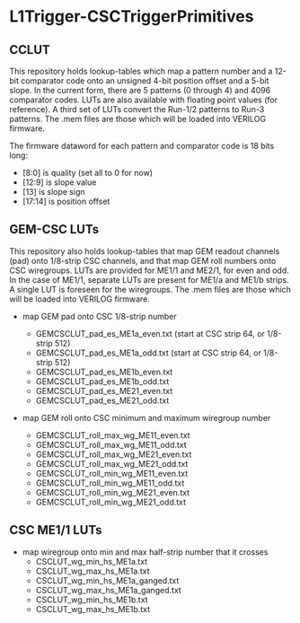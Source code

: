 # L1Trigger-CSCTriggerPrimitives

## CCLUT

This repository holds lookup-tables which map a pattern number and a 12-bit comparator code onto an unsigned 4-bit position offset and a 5-bit slope. In the current form, there are 5 patterns (0 through 4) and 4096 comparator codes. LUTs are also available with floating point values (for reference). A third set of LUTs convert the Run-1/2 patterns to Run-3 patterns. The .mem files are those which will be loaded into VERILOG firmware.

The firmware dataword for each pattern and comparator code is 18 bits long:
   - [8:0] is quality (set all to 0 for now)
   - [12:9] is slope value
   - [13] is slope sign
   - [17:14] is position offset

## GEM-CSC LUTs

This repository also holds lookup-tables that map GEM readout channels (pad) onto 1/8-strip CSC channels, and that map GEM roll numbers onto CSC wiregroups. LUTs are provided for ME1/1 and ME2/1, for even and odd. In the case of ME1/1, separate LUTs are present for ME1/a and ME1/b strips. A single LUT is foreseen for the wiregroups. The .mem files are those which will be loaded into VERILOG firmware.

* map GEM pad onto CSC 1/8-strip number
   - GEMCSCLUT_pad_es_ME1a_even.txt (start at CSC strip 64, or 1/8-strip 512)
   - GEMCSCLUT_pad_es_ME1a_odd.txt  (start at CSC strip 64, or 1/8-strip 512)
   - GEMCSCLUT_pad_es_ME1b_even.txt
   - GEMCSCLUT_pad_es_ME1b_odd.txt
   - GEMCSCLUT_pad_es_ME21_even.txt
   - GEMCSCLUT_pad_es_ME21_odd.txt

* map GEM roll onto CSC minimum and maximum wiregroup number
   - GEMCSCLUT_roll_max_wg_ME11_even.txt
   - GEMCSCLUT_roll_max_wg_ME11_odd.txt
   - GEMCSCLUT_roll_max_wg_ME21_even.txt
   - GEMCSCLUT_roll_max_wg_ME21_odd.txt
   - GEMCSCLUT_roll_min_wg_ME11_even.txt
   - GEMCSCLUT_roll_min_wg_ME11_odd.txt
   - GEMCSCLUT_roll_min_wg_ME21_even.txt
   - GEMCSCLUT_roll_min_wg_ME21_odd.txt

## CSC ME1/1 LUTs

* map wiregroup onto min and max half-strip number that it crosses
   - CSCLUT_wg_min_hs_ME1a.txt
   - CSCLUT_wg_max_hs_ME1a.txt
   - CSCLUT_wg_min_hs_ME1a_ganged.txt
   - CSCLUT_wg_max_hs_ME1a_ganged.txt
   - CSCLUT_wg_min_hs_ME1b.txt
   - CSCLUT_wg_max_hs_ME1b.txt
